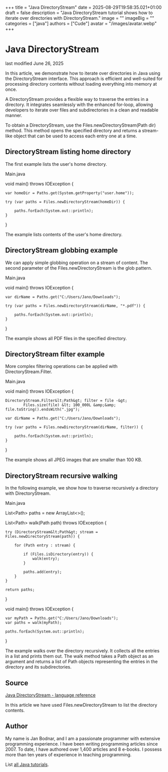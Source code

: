 +++
title = "Java DirectoryStream"
date = 2025-08-29T19:58:35.021+01:00
draft = false
description = "Java DirectoryStream tutorial shows how to iterate over directories with DirectoryStream."
image = ""
imageBig = ""
categories = ["java"]
authors = ["Cude"]
avatar = "/images/avatar.webp"
+++

# Java DirectoryStream

last modified June 26, 2025

 

In this article, we demonstrate how to iterate over directories in Java using
the DirectoryStream interface. This approach is efficient and
well-suited for processing directory contents without loading everything into
memory at once.

A DirectoryStream provides a flexible way to traverse the entries
in a directory. It integrates seamlessly with the enhanced
for-loop, allowing developers to iterate over files and
subdirectories in a clean and readable manner.

To obtain a DirectoryStream, use the
Files.newDirectoryStream(Path dir) method. This method opens the
specified directory and returns a stream-like object that can be used to access
each entry one at a time.

## DirectoryStream listing home directory

The first example lists the user's home directory.

Main.java
  

void main() throws IOException {

    var homeDir = Paths.get(System.getProperty("user.home"));

    try (var paths = Files.newDirectoryStream(homeDir)) {

        paths.forEach(System.out::println);
    }
}

The example lists contents of the user's home directory. 

## DirectoryStream globbing example

We can apply simple globbing operation on a stream of content.
The second parameter of the Files.newDirectoryStream is 
the glob pattern.

Main.java
  

void main() throws IOException {

    var dirName = Paths.get("C:/Users/Jano/Downloads");

    try (var paths = Files.newDirectoryStream(dirName, "*.pdf")) {

        paths.forEach(System.out::println);
    }
}

The example shows all PDF files in the specified directory. 

## DirectoryStream filter example

More complex filtering operations can be applied with
DirectoryStream.Filter.

Main.java
  

void main() throws IOException {

    DirectoryStream.Filter&lt;Path&gt; filter = file -&gt;
            Files.size(file) &lt; 100_000L &amp;&amp; file.toString().endsWith(".jpg");

    var dirName = Paths.get("C:/Users/Jano/Downloads");

    try (var paths = Files.newDirectoryStream(dirName, filter)) {

        paths.forEach(System.out::println);
    }
}

The example shows all JPEG images that are smaller than 100 KB.

## DirectoryStream recursive walking

In the following example, we show how to traverse recursively a directory 
with DirectoryStream.

Main.java
  

List&lt;Path&gt; paths = new ArrayList&lt;&gt;();

List&lt;Path&gt; walk(Path path) throws IOException {

    try (DirectoryStream&lt;Path&gt; stream = Files.newDirectoryStream(path)) {

        for (Path entry : stream) {

            if (Files.isDirectory(entry)) {
                walk(entry);
            }

            paths.add(entry);
        }
    }

    return paths;
}

void main() throws IOException {

    var myPath = Paths.get("C:/Users/Jano/Downloads");
    var paths = walk(myPath);

    paths.forEach(System.out::println);
}

 
The example walks over the directory recursively. It collects all
the entries in a list and prints them out. The walk method
takes a Path object as an argument and returns a list of
Path objects representing the entries in the directory and its
subdirectories.

## Source

[Java DirectoryStream - language reference](https://docs.oracle.com/en/java/javase/21/docs/api/java.base/java/nio/file/DirectoryStream.html)

In this article we have used Files.newDirectoryStream to list 
the directory contents.

## Author

My name is Jan Bodnar, and I am a passionate programmer with extensive
programming experience. I have been writing programming articles since 2007.
To date, I have authored over 1,400 articles and 8 e-books. I possess more
than ten years of experience in teaching programming.

List [all Java tutorials](/java/).